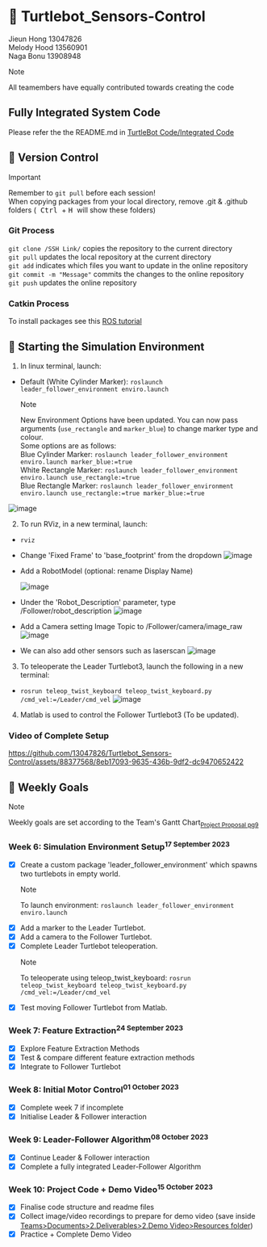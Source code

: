 # :turtle: Turtlebot_Sensors-Control

Jieun Hong 13047826 <br>
Melody Hood 13560901 <br>
Naga Bonu 13908948 <br>

> [!NOTE]
> All teamembers have equally contributed towards creating the code

## Fully Integrated System Code
Please refer the the README.md in [TurtleBot Code/Integrated Code](TurtleBot%20Code/Integrated%20Code)

## :bookmark_tabs: Version Control
> [!IMPORTANT]
> Remember to `git pull` before each session! <br>
> When copying packages from your local directory, remove .git & .github folders (<kbd> Ctrl </kbd> + <kbd> H </kbd> will show these folders) <br>

### Git Process
`git clone /SSH Link/` copies the repository to the current directory <br>
`git pull` updates the local repository at the current directory <br>
`git add` indicates which files you want to update in the online repository <br>
`git commit -m "Message"` commits the changes to the online repository<br>
`git push` updates the online repository <br>

### Catkin Process
To install packages see this [ROS tutorial](http://wiki.ros.org/catkin/Tutorials/using_a_workspace)

## :space_invader: Starting the Simulation Environment

1. In linux terminal, launch:
  - Default (White Cylinder Marker): `roslaunch leader_follower_environment enviro.launch` <br>
    > [!NOTE]  
    > New Environment Options have been updated. You can now pass arguments (`use_rectangle` and `marker_blue`) to change marker type and colour. <br>
    > Some options are as follows: <br>
    > Blue Cylinder Marker: `roslaunch leader_follower_environment enviro.launch marker_blue:=true`  <br>
    > White Rectangle Marker: `roslaunch leader_follower_environment enviro.launch use_rectangle:=true`  <br>
    > Blue Rectangle Marker: `roslaunch leader_follower_environment enviro.launch use_rectangle:=true marker_blue:=true`  <br>

  ![image](https://github.com/13047826/Turtlebot_Sensors-Control/assets/88377568/f0699cc8-1042-4d99-a260-8b9fb39f513c)

2. To run RViz, in a new terminal, launch:
  - `rviz`
  - Change 'Fixed Frame' to 'base_footprint' from the dropdown
    ![image](https://github.com/13047826/Turtlebot_Sensors-Control/assets/88377568/cfda1153-db12-4c16-b58e-2278d0f8ebf6)

  - Add a RobotModel (optional: rename Display Name)
    
    ![image](https://github.com/13047826/Turtlebot_Sensors-Control/assets/88377568/33030d3f-eba6-4de9-b6c6-d80cf6088ad3)

  - Under the 'Robot_Description' parameter, type /Follower/robot_description
    ![image](https://github.com/13047826/Turtlebot_Sensors-Control/assets/88377568/bfbeb392-9271-4ab5-9482-c14bff0e7933)

  - Add a Camera setting Image Topic to /Follower/camera/image_raw
    ![image](https://github.com/13047826/Turtlebot_Sensors-Control/assets/88377568/a871c3e2-41d1-42fe-8932-95b8fc56991b)
    
  - We can also add other sensors such as laserscan
    ![image](https://github.com/13047826/Turtlebot_Sensors-Control/assets/88377568/ce726c78-7751-4339-a4b2-93e8815009cd)

3. To teleoperate the Leader Turtlebot3, launch the following in a new terminal:
  - `rosrun teleop_twist_keyboard teleop_twist_keyboard.py /cmd_vel:=/Leader/cmd_vel`
    ![image](https://github.com/13047826/Turtlebot_Sensors-Control/assets/88377568/534dc46c-7a21-4ab9-a35e-466b5f25dbd4)

4. Matlab is used to control the Follower Turtlebot3 (To be updated).

### Video of Complete Setup

https://github.com/13047826/Turtlebot_Sensors-Control/assets/88377568/8eb17093-9635-436b-9df2-dc9470652422

## :dart: Weekly Goals
> [!NOTE]
> Weekly goals are set according to the Team's Gantt Chart<sub>[Project Proposal pg9](https://studentutsedu.sharepoint.com/:b:/s/SensorsControl433/EWT4FWaFJzBEnYt4l1wyZAoBesYJsXxdT7zrp4fGAdr2Jw?e=0khZb6)</sub>

### Week 6: Simulation Environment Setup<sup>17 September 2023</sup> 
- [x] Create a custom package 'leader_follower_environment' which spawns two turtlebots in empty world.
  > [!NOTE]
  > To launch environment:
  > `roslaunch leader_follower_environment enviro.launch`
- [X] Add a marker to the Leader Turtlebot.
- [x] Add a camera to the Follower Turtlebot.
- [x] Complete Leader Turtlebot teleoperation.
  > [!NOTE]
  > To teleoperate using teleop_twist_keyboard:
  > `rosrun teleop_twist_keyboard teleop_twist_keyboard.py /cmd_vel:=/Leader/cmd_vel`
- [x] Test moving Follower Turtlebot from Matlab.

### Week 7: Feature Extraction<sup>24 September 2023</sup>
- [x] Explore Feature Extraction Methods
- [x] Test & compare different feature extraction methods
- [x] Integrate to Follower Turtlebot

### Week 8: Initial Motor Control<sup>01 October 2023</sup>
- [x] Complete week 7 if incomplete
- [x] Initialise Leader & Follower interaction

### Week 9: Leader-Follower Algorithm<sup>08 October 2023</sup>
- [x] Continue Leader & Follower interaction
- [x] Complete a fully integrated Leader-Follower Algorithm

### Week 10: Project Code + Demo Video<sup>15 October 2023</sup>
- [x] Finalise code structure and readme files
- [x] Collect image/video recordings to prepare for demo video (save inside [Teams>Documents>2.Deliverables>2.Demo Video>Resources folder](https://studentutsedu.sharepoint.com/:f:/r/sites/SensorsControl433/Shared%20Documents/General/2.%20Deliverables/2.%20Demo%20Video/Resources?csf=1&web=1&e=aKBUEE))
- [x] Practice + Complete Demo Video
